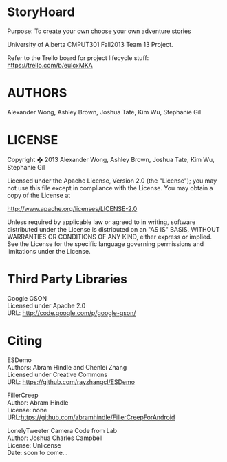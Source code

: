 StoryHoard
==========

Purpose: To create your own choose your own adventure stories

University of Alberta CMPUT301 Fall2013 Team 13 Project.

Refer to the Trello board for project lifecycle stuff: 
https://trello.com/b/eulcxMKA

AUTHORS
=======

Alexander Wong, Ashley Brown, Joshua Tate, Kim Wu, Stephanie Gil


LICENSE
=======

Copyright � 2013 Alexander Wong, Ashley Brown, Joshua Tate, Kim Wu, Stephanie Gil

Licensed under the Apache License, Version 2.0 (the "License");
you may not use this file except in compliance with the License.
You may obtain a copy of the License at

   http://www.apache.org/licenses/LICENSE-2.0

Unless required by applicable law or agreed to in writing, software
distributed under the License is distributed on an "AS IS" BASIS,
WITHOUT WARRANTIES OR CONDITIONS OF ANY KIND, either express or implied.
See the License for the specific language governing permissions and
limitations under the License.


Third Party Libraries
=====================
Google GSON  
Licensed under Apache 2.0  
URL: http://code.google.com/p/google-gson/


Citing
======
ESDemo  
Authors: Abram Hindle and Chenlei Zhang  
Licensed under Creative Commons  
URL: https://github.com/rayzhangcl/ESDemo

FillerCreep  
Author: Abram Hindle  
License: none  
URL:https://github.com/abramhindle/FillerCreepForAndroid

LonelyTweeter Camera Code from Lab  
Author: Joshua Charles Campbell  
License: Unlicense  
Date: soon to come...


